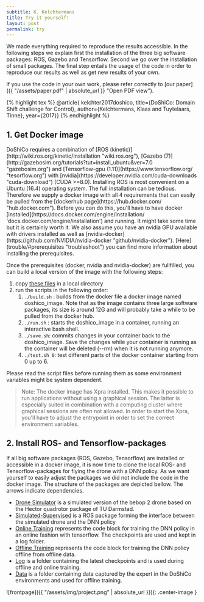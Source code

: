 ```yaml
---
subtitle: K. Kelchtermans
title: Try it yourself!
layout: post
permalink: try
---
```


We made everything required to reproduce the results accessible. In the following steps we explain first the installation of the three big software packages: ROS, Gazebo and Tensorflow. Second we go over the installation of small packages. The final step entails the usage of the code in order to reproduce our results as well as get new results of your own.

If you use the code in your own work, please refer correctly to [our paper]({{ "/assets/paper.pdf" | absolute_url }} "Open PDF view").

{% highlight tex %}
	@article{ kelchter2017doshico,
		title={DoShiCo: Domain Shift challenge for Control},
		author={Kelchtermans, Klaas and Tuytelaars, Tinne},
		year={2017}}
{% endhighlight %}

<h2>1. Get Docker image</h2>
DoShiCo requires a combination of [ROS (kinetic)](http://wiki.ros.org/kinetic/Installation "wiki.ros.org"), [Gazebo (7)](http://gazebosim.org/tutorials?tut=install_ubuntu&ver=7.0 "gazebosim.org") and [Tensorflow-gpu (1.11)](https://www.tensorflow.org/ "tesorflow.org") with [nvidia](https://developer.nvidia.com/cuda-downloads "cuda-download") (CUDA >=8.0). Installing ROS is most convenient on a Ubuntu (16.4) operating system. The full installation can be tedious. Therefore we supply a docker image with all 4 requirements that can easily be pulled from the [dockerhub page](https://hub.docker.com/ "hub.docker.com"). Before you can do this, you'll have to have docker [installed](https://docs.docker.com/engine/installation/ 'docs.docker.com/engine/installation') and running. It might take some time but it is certainly worth it. We also assume you have an nvidia GPU available with drivers installed as well as [nvidia-docker](https://github.com/NVIDIA/nvidia-docker "github/nvidia-docker"). [Here](trouble/#prerequisites "troubleshoot") you can find more information about installing the prerequisites.

Once the prerequisites (docker, nvidia and nvidia-docker) are fullfilled, you can build a local version of the image with the following steps:
1. copy [these files](https://github.com/kkelchte/kkelchte.github.io/doshico/assets/code "code") in a local directory
1. run the scripts in the following order:
	1. `./build.sh` : builds from the docker file a docker image named doshico_image. Note that as the image contains three large software packages, its size is around 12G and will probably take a while to be pulled from the docker hub.
	1. `./run.sh` : starts the doshico_image in a container, running an interactive bash shell.
	1. `./save.sh`: commits changes in your container back to the doshico_image. Save the changes while your container is running as the container will be deleted (--rm) when it is not running anymore.
	1. `./test.sh 0`: test different parts of the docker container starting from 0 up to 6.

Please read the script files before running them as some environment variables might be system dependent.
  



> Note: The docker image has Xpra installed. This makes it possible to run applications without using a graphical session. The latter is especially suited in combination with a computing cluster where graphical sessions are often not allowed. In order to start the Xpra, you'll have to adjust the entrypoint in order to set the correct environment variables.




<h2>2. Install ROS- and Tensorflow-packages</h2>
If all big software packages (ROS, Gazebo, Tensorflow) are installed or accessible in a docker image, it is now time to clone the local ROS- and Tensorflow-packages for flying the drone with a DNN policy. As we want yourself to easily adjust the packages we did not include the code in the docker image. The structure of the packages are depicted bellow. The arrows indicate dependencies.

* <a href="https://github.com/kkelchte/hector_quadrotor" target="_blank">Drone Simulator</a> is a simulated version of the bebop 2 drone based on the Hector quadrotor package of TU Darmstad.
* <a href="https://github.com/kkelchte/simulated-supervised" target="_blank">Simulated-Supervised</a> is a ROS package forming the interface between the simulated drone and the DNN policy
* <a href="https://github.com/kkelchte/pilot_online" target="_blank">Online Training</a> represents the code block for training the DNN policy in an online fashion with tensorflow. The checkpoints are used and kept in a log folder.
* <a href="https://github.com/kkelchte/pilot_offline" target="_blank">Offline Training</a> represents the code block for training the DNN policy offline from offline data.
* <a href="https://homes.esat.kuleuven.be/~kkelchte/checkpoints/offl_mobsm_test.zip" target="_blank">Log</a> is a folder containing the latest checkpoints and is used during offline and online training.
* <a href="https://homes.esat.kuleuven.be/~kkelchte/pilot_data/data.zip" target="_blank">Data</a> is a folder containing data captured by the expert in the DoShiCo environments and used for offline training.


![frontpage]({{ "/assets/img/project.png" | absolute_url }}){: .center-image }

<!-- 
<h4>Drivers</h4>
<h2>3. Reproduce Results</h2>

In order to reproduce the results there is a big package of ROS required called DoShiCo? / simulation-supervised. This package groups the DoShiCo environments in simulation-supervised-demo, the behavior arbitration control for supervision in a control subpackage and extra tools. The main simulation-supervised package contains scripts required to run the training over different training methods....
<h3>Install DoShi</h3>

<h3>DoShiCo environments</h3>
Demo package of simulation-supervised

<h3>Simulation-Supervision</h3>
Behavior arbitration package and how to use it

<h3>Simulation-Supervision</h3>

![frontpage]({{ "/assets/img/frontpage.png" | absolute_url }}){: .center-image }
 -->